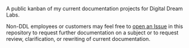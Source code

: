 A public kanban of my current documentation projects for Digital Dream Labs.

Non-DDL employees or customers may feel free to [open an Issue](https://github.com/bussardrobbie/DDL-KB-Kanban/issues/new) in this repository to request further documentation on a subject or to request review, clarification, or rewriting of current documentation.
